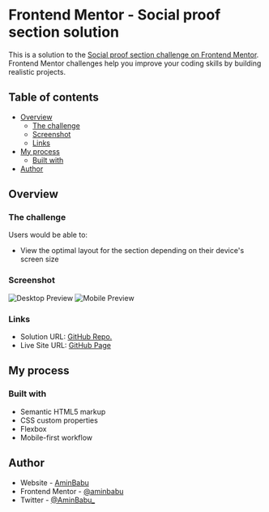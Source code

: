 # Frontend Mentor - Social proof section solution

This is a solution to the [Social proof section challenge on Frontend Mentor](https://www.frontendmentor.io/challenges/social-proof-section-6e0qTv_bA). Frontend Mentor challenges help you improve your coding skills by building realistic projects. 

## Table of contents

- [Overview](#overview)
  - [The challenge](#the-challenge)
  - [Screenshot](#screenshot)
  - [Links](#links)
- [My process](#my-process)
  - [Built with](#built-with)
- [Author](#author)
## Overview

### The challenge

Users would be able to:

- View the optimal layout for the section depending on their device's screen size

### Screenshot

![Desktop Preview](./design/desktop.jpg)
![Mobile Preview](./design/mobile.jpg)

### Links

- Solution URL: [GitHub Repo.](https://github.com/aminbabu/FrontendMentorChallenges/tree/master/components/social-proof-section)
- Live Site URL: [GitHub Page](https://aminbabu.github.io/FrontendMentorChallenges/components/social-proof-section)

## My process

### Built with

- Semantic HTML5 markup
- CSS custom properties
- Flexbox
- Mobile-first workflow

## Author

- Website - [AminBabu](#)
- Frontend Mentor - [@aminbabu](https://www.frontendmentor.io/profile/aminbabu)
- Twitter - [@AminBabu_](https://www.twitter.com/AminBabu_)
